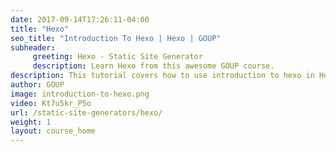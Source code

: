 ```yaml
---
date: 2017-09-14T17:26:11-04:00
title: "Hexo"
seo_title: "Introduction To Hexo | Hexo | GOUP"
subheader:
     greeting: Hexo - Static Site Generator
     description: Learn Hexo from this awesome GOUP course.
description: This tutorial covers how to use introduction to hexo in Hexo -  Static Site Generator.
author: GOUP
image: introduction-to-hexo.png
video: Kt7u5kr_P5o
url: /static-site-generators/hexo/
weight: 1
layout: course_home
---
```

